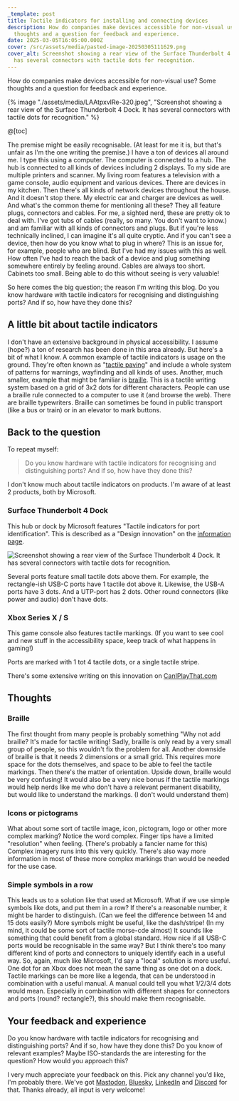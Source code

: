 ```yaml
---
_template: post
title: Tactile indicators for installing and connecting devices
description: How do companies make devices accessible for non-visual use? Some
  thoughts and a question for feedback and experience.
date: 2025-03-05T16:05:00.000Z
cover: /src/assets/media/pasted-image-20250305111629.png
cover_alt: Screenshot showing a rear view of the Surface Thunderbolt 4 Dock. It
  has several connectors with tactile dots for recognition.
---
```

How do companies make devices accessible for non-visual use? Some thoughts and a question for feedback and experience.

{% image "./assets/media/LAAtpxvlRe-320.jpeg", "Screenshot showing a rear view of the Surface Thunderbolt 4 Dock. It has several connectors with tactile dots for recognition." %}

@[toc]

The premise might be easily recognisable. (At least for me it is, but that's unfair as I'm the one writing the premise.)
I have a ton of devices all around me. I type this using a computer. The computer is connected to a hub. The hub is connected to all kinds of devices including 2 displays. To my side are multiple printers and scanner. My living room features a television with a game console, audio equipment and various devices. There are devices in my kitchen. Then there's all kinds of network devices throughout the house. And it doesn't stop there. My electric car and charger are devices as well. And what's the common theme for mentioning all these? They all feature plugs, connectors and cables.
For me, a sighted nerd, these are pretty ok to deal with. I've got tubs of cables (really, so many. You don't want to know.) and am familiar with all kinds of connectors and plugs. But if you're less technically inclined, I can imagine it's all quite cryptic. And if you can't see a device, then how do you know what to plug in where? This is an issue for, for example, people who are blind. But I've had my issues with this as well. How often I've had to reach the back of a device and plug something somewhere entirely by feeling around. Cables are always too short. Cabinets too small. Being able to do this without seeing is very valuable!

So here comes the big question; the reason I'm writing this blog. Do you know hardware with tactile indicators for recognising and distinguishing ports? And if so, how have they done this?

## A little bit about tactile indicators
 I don't have an extensive background in physical accessibility. I assume (hope?) a ton of research has been done in this area already. But here's a bit of what I know.
 A common example of tactile indicators is usage on the ground. They're often known as "[tactile paving](https://en.wikipedia.org/wiki/Tactile_paving)" and include a whole system of patterns for warnings, wayfinding and all kinds of uses.
 Another, much smaller, example that might be familiar is [braille](https://en.wikipedia.org/wiki/Braille). This is a tactile writing system based on a grid of 3x2 dots for different characters. People can use a braille rule connected to a computer to use it (and browse the web). There are braille typewriters. Braille can sometimes be found in public transport (like a bus or train) or in an elevator to mark buttons.

## Back to the question
To repeat myself:
> Do you know hardware with tactile indicators for recognising and distinguishing ports? And if so, how have they done this?

I don't know much about tactile indicators on products. I'm aware of at least 2 products, both by Microsoft. 

### Surface Thunderbolt 4 Dock
This hub or dock by Microsoft features "Tactile indicators for port identification". This is described as a "Design innovation" on the [information page](https://learn.microsoft.com/en-us/surface/surface-thunderbolt4-dock#references).

![Screenshot showing a rear view of the Surface Thunderbolt 4 Dock. It has several connectors with tactile dots for recognition.](./assets/media/LAAtpxvlRe-320.jpeg)

Several ports feature small tactile dots above them. For example, the rectangle-ish USB-C ports have 1 tactile dot above it. Likewise, the USB-A ports have 3 dots. And a UTP-port has 2 dots. Other round connectors (like power and audio) don't have dots. 

### Xbox Series X / S
This game console also features tactile markings. (If you want to see cool and new stuff in the accessibility space, keep track of what happens in gaming!)

Ports are marked with 1 tot 4 tactile dots, or a single tactile stripe.

There's some extensive writing on this innovation on [CanIPlayThat.com](https://caniplaythat.com/2020/10/13/xbox-series-x-tactile-indicators-are-available-under-ports/)

## Thoughts
### Braille
The first thought from many people is probably something "Why not add braille? It's made for tactile writing! Sadly, braille is only read by a very small group of people, so this wouldn't fix the problem for all. Another downside of braille is that it needs 2 dimensions or a small grid. This requires more space for the dots themselves, and space to be able to feel the tactile markings. Then there's the matter of orientation. Upside down, braille would be very confusing! It would also be a very nice bonus if the tactile markings would help nerds like me who don't have a relevant permanent disability, but would like to understand the markings. (I don't would understand them)

### Icons or pictograms
What about some sort of tactile image, icon, pictogram, logo or other more complex marking? Notice the word complex. Finger tips have a limited "resolution" when feeling. (There's probably a fancier name for this) Complex imagery runs into this very quickly. There's also way more information in most of these more complex markings than would be needed for the use case.

### Simple symbols in a row
This leads us to a solution like that used at Microsoft. What if we use simple symbols like dots, and put them in a row? If there's a reasonable number, it might be harder to distinguish. (Can we feel the difference between 14 and 15 dots easily?) More symbols might be useful, like the dash/stripe! (In my mind, it could be some sort of tactile morse-cde almost)
It sounds like something that could benefit from a global standard. How nice if all USB-C ports would be recognisable in the same way? But I think there's too many different kind of ports and connectors to uniquely identify each in a useful way. So, again, much like Microsoft, I'd say a "local" solution is more useful. One dot for an Xbox does not mean the same thing as one dot on a dock. 
Tactile markings can be more like a legenda, that can be understood in combination with a useful manual. A manual could tell you what 1/2/3/4 dots would mean. Especially in combination with different shapes for connectors and ports (round? rectangle?), this should make them recognisable.

## Your feedback and experience
Do you know hardware with tactile indicators for recognising and distinguishing ports? And if so, how have they done this?
Do you know of relevant examples? Maybe ISO-standards the are interesting for the question? How would you approach this?

I very much appreciate your feedback on this. Pick any channel you'd like, I'm probably there. We've got [Mastodon](https://mastodon.social/@erikKroes), [Bluesky](https://bsky.app/profile/erikkroes.bsky.social), [LinkedIn](https://www.linkedin.com/in/erikkroes/) and [Discord](https://discord.gg/FSRZDPDzrQ) for that. Thanks already, all input is very welcome! 
